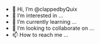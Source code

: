 - 👋 Hi, I’m @clappedbyQuix
- 👀 I’m interested in ...
- 🌱 I’m currently learning ...
- 💞️ I’m looking to collaborate on ...
- 📫 How to reach me ...

<!---
clappedbyQuix/clappedbyQuix is a ✨ special ✨ repository because its `README.md` (this file) appears on your GitHub profile.
You can click the Preview link to take a look at your changes.
--->
